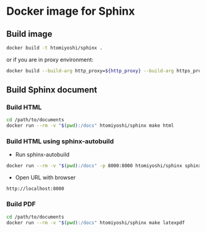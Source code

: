 # Docker image for Sphinx

## Build image

```bash
docker build -t htomiyoshi/sphinx .
```

or if you are in proxy environment:

```bash
docker build --build-arg http_proxy=${http_proxy} --build-arg https_proxy=${https_proxy} -t htomiyoshi/sphinx .
```


## Build Sphinx document

### Build HTML

```bash
cd /path/to/documents
docker run --rm -v "$(pwd):/docs" htomiyoshi/sphinx make html
```

### Build HTML using sphinx-autobuild

* Run sphinx-autobuild

```bash
docker run --rm -v "$(pwd):/docs" -p 8000:8000 htomiyoshi/sphinx sphinx-autobuild --host "0.0.0.0" /path/to/source /path/to/output
```

* Open URL with browser

```
http://localhost:8000
```

### Build PDF

```bash
cd /path/to/documents
docker run --rm -v "$(pwd):/docs" htomiyoshi/sphinx make latexpdf
```
